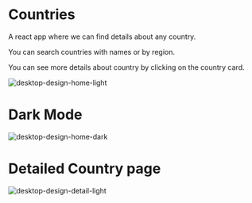 # Countries

A react app where we can find details about any country.

You can search countries with names or by region.

You can see more details about country by clicking on the country card.

![desktop-design-home-light](https://user-images.githubusercontent.com/104721888/233689219-5ac1f49a-2d06-47e5-bfa2-d74216bc773d.jpg)

# Dark Mode

![desktop-design-home-dark](https://user-images.githubusercontent.com/104721888/233689271-10b21deb-44ce-4ff9-b9fb-4a0ab409fa8b.jpg)

# Detailed Country page

![desktop-design-detail-light](https://user-images.githubusercontent.com/104721888/233689333-ec0b44bd-0c9d-4e4f-b588-3836fbb2eda3.jpg)
